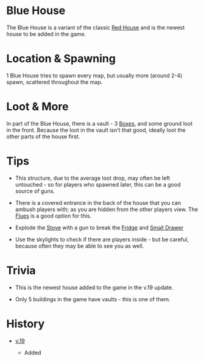 # Blue House

The Blue House is a variant of the classic [Red House](/buildings/red_house) and is the newest house to be added in the game. 



# Location & Spawning

1 Blue House tries to spawn every map, but usually more (around 2-4) spawn, scattered throughout the map.


# Loot & More

In part of the Blue House, there is a vault - 3  [Boxes](/obstacles/box), and some ground loot in the front. Because the loot in the vault isn't that good, ideally loot the other parts of the house first. 



 # Tips

- This structure, due to the average loot drop, may often be left untouched - so for players who spawned later, this can be a good source of guns. 

- There is a covered entrance in the back of the house that you can ambush players with; as you are hidden from the other players view. The [Flues](/guns/flues) is a good option for this. 

- Explode the [Stove](/obstacles/stove) with a gun to break the [Fridge](/obstacles/fridge) and [Small Drawer](/obstacles/small_drawer)

- Use the skylights to check if there are players inside - but be careful, because often they may be able to see you as well. 



 # Trivia

 - This is the newest house added to the game in the v.19 update. 

 - Only 5 buildings in the game have vaults - this is one of them.

# History

- [v.19](https://github.com/HasangerGames/suroi/releases/tag/v0.19)

  - Added
